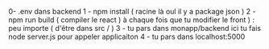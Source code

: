 0- .env dans backend 
1 - npm install ( racine là oul il y a package json  )
2 - npm run build ( compiler le react ) à chaque fois que tu modifier le front ) : peu importe ( d'être dans  src / ) 
3 - tu pars dans monapp/backend ici tu fais node server.js pour appeler applicaiton
4 - tu pars dans localhost:5000
